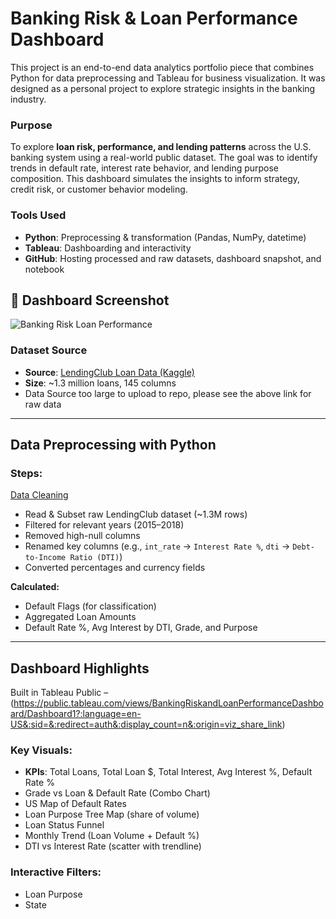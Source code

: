 # **Banking Risk & Loan Performance Dashboard**

This project is an end-to-end data analytics portfolio piece that combines Python for data preprocessing and Tableau for business visualization. It was designed as a personal project to explore strategic insights in the banking industry.

### Purpose

To explore **loan risk, performance, and lending patterns** across the U.S. banking system using a real-world public dataset. The goal was to identify trends in default rate, interest rate behavior, and lending purpose composition. This dashboard simulates the insights to inform strategy, credit risk, or customer behavior modeling.

### Tools Used

- **Python**: Preprocessing & transformation (Pandas, NumPy, datetime)
- **Tableau**: Dashboarding and interactivity
- **GitHub**: Hosting processed and raw datasets, dashboard snapshot, and notebook

## 📸 Dashboard Screenshot
![Banking Risk Loan Performance](<Banking_Risk_Loan_Performance.png">)

### Dataset Source

- **Source**: [LendingClub Loan Data (Kaggle)](https://www.kaggle.com/datasets/wordsforthewise/lending-club)
- **Size**: ~1.3 million loans, 145 columns
- Data Source too large to upload to repo, please see the above link for raw data

---


##  Data Preprocessing with Python

### Steps:
[Data Cleaning](./Banking_Data_Cleaning.py) 
- Read & Subset raw LendingClub dataset (~1.3M rows)
- Filtered for relevant years (2015–2018)
- Removed high-null columns
- Renamed key columns (e.g., `int_rate` → `Interest Rate %`, `dti` → `Debt-to-Income Ratio (DTI)`)
- Converted percentages and currency fields

**Calculated:**

- Default Flags (for classification)
- Aggregated Loan Amounts
- Default Rate %, Avg Interest by DTI, Grade, and Purpose


---

##  Dashboard Highlights

Built in Tableau Public – (https://public.tableau.com/views/BankingRiskandLoanPerformanceDashboard/Dashboard1?:language=en-US&:sid=&:redirect=auth&:display_count=n&:origin=viz_share_link)

### Key Visuals:

- **KPIs**: Total Loans, Total Loan \$, Total Interest, Avg Interest %, Default Rate %
- Grade vs Loan & Default Rate (Combo Chart)
- US Map of Default Rates
- Loan Purpose Tree Map (share of volume)
- Loan Status Funnel
- Monthly Trend (Loan Volume + Default %)
- DTI vs Interest Rate (scatter with trendline)

### Interactive Filters:

- Loan Purpose
- State


